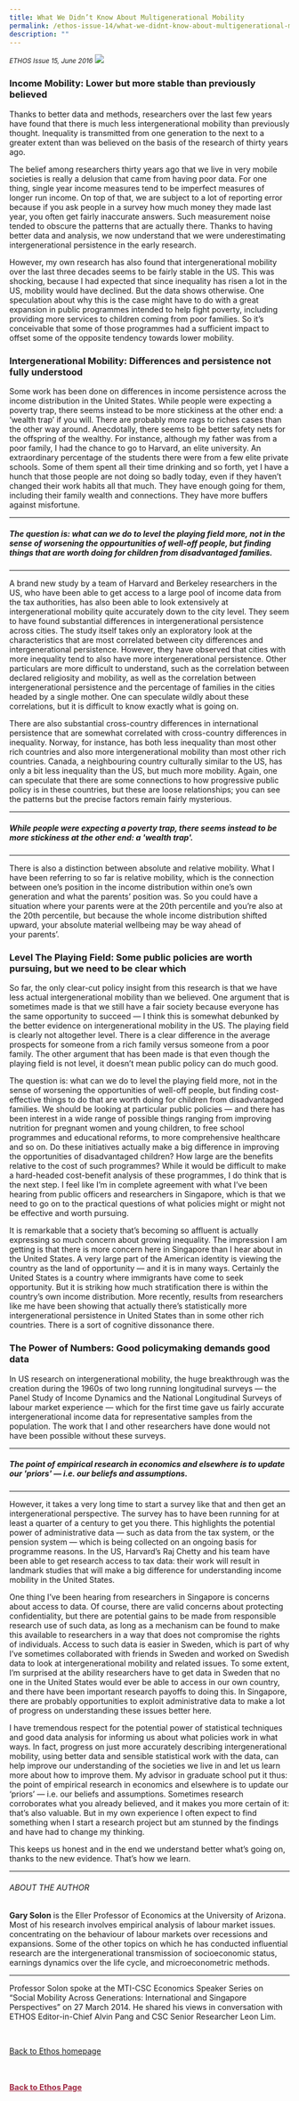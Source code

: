 ```yaml
---
title: What We Didn’t Know About Multigenerational Mobility
permalink: /ethos-issue-14/what-we-didnt-know-about-multigenerational-mobility-in-conversation-with-gary-solon/
description: ""
---
```

<style>

.back a
{
	color: #9f2943;
	font-weight: bold;
}

#banner img
{
	width:100%;
}
	
.author
{
border-bottom: 1px solid black;
margin-top:40px;
padding-bottom:30px;
border-top: 1px solid black;	

}

.author p {
	font-size: 0.9em;
	line-height:24px !important;
	}	

.break
{
   border-top: 1px solid  black;
   border-bottom: 1px solid black;
	 padding:20px;
	text-align:center;
	margin-top:50px;
}
	
.break1
{
font-family: Georgia;
	font-size:20px;
	font-style: italic;
	font-weight: bold;
}

.boxheader {
	color: white !important;
	}	

.containerbox {
	background-color: #B7C9E2;
	border-radius: 10px;
	padding: 5%;
	margin-top: 5%;
	
	}	

li {
	font-size: 15px !important;
	
	}	

</style>

<em><small>ETHOS Issue 15, June 2016</small></em>
<img src="/images/Landing_Banner_Images/banner_interview.jpg">


  
<h3>Income Mobility: Lower but more stable than previously believed </h3>  
  
<p>Thanks to better data and methods, researchers over the last few years have found that there is much less intergenerational mobility than previously thought. Inequality is transmitted from one generation to the next to a greater extent than was believed on the basis of the research of thirty years ago. </p>  
  
<p>The belief among researchers thirty years ago that we live in very mobile societies is really a delusion that came from having poor data. For one thing, single year income measures tend to be imperfect measures of longer run income. On top of that, we are subject to a lot of reporting error because if you ask people in a survey how much money they made last year, you often get fairly inaccurate answers. Such measurement noise tended to obscure the patterns that are actually there. Thanks to having better data and analysis, we now understand that we were underestimating intergenerational persistence in the early research. </p>  
  
<p>However, my own research has also found that intergenerational mobility over the last three decades seems to be fairly stable in the US. This was shocking, because I had expected that since inequality has risen a lot in the US, mobility would have declined. But the data shows otherwise. One speculation about why this is the case might have to do with a great expansion in public programmes intended to help fight poverty, including providing more services to children coming from poor families. So it’s conceivable that some of those programmes had a sufficient impact to offset some of the opposite tendency towards lower mobility.</p>  
  
<h3>Intergenerational Mobility: Differences and persistence not fully understood</h3>  
  
<p>Some work has been done on differences in income persistence across the income distribution in the United States. While people were expecting a poverty trap, there seems instead to be more stickiness at the other end: a ‘wealth trap’ if you will. There are probably more rags to riches cases than the other way around. Anecdotally, there seems to be better safety nets for the offspring of the wealthy. For instance, although my father was from a poor family, I had the chance to go to Harvard, an elite university. An extraordinary percentage of the students there were from a few elite private schools. Some of them spent all their time drinking and so forth, yet I have a hunch that those people are not doing so badly today, even if they haven’t changed their work habits all that much. They have enough going for them, including their family wealth and connections. They have more buffers against misfortune.</p>  
  
<hr>  
  
<h5><em>  
The question is: what can we do to level the playing field more, not in the sense of worsening the oppourtunities of well-off people, but finding things that are worth doing for children from disadvantaged families.  
</em></h5>  
  
<hr>  
  
<p>A brand new study by a team of Harvard and Berkeley researchers in the US, who have been able to get access to a large pool of income data from the tax authorities, has also been able to look extensively at intergenerational mobility quite accurately down to the city level. They seem to have found substantial differences in intergenerational persistence across cities. The study itself takes only an exploratory look at the characteristics that are most correlated between city differences and intergenerational persistence. However, they have observed that cities with more inequality tend to also have more intergenerational persistence. Other particulars are more difficult to understand, such as the correlation between declared religiosity and mobility, as well as the correlation between intergenerational persistence and the percentage of families in the cities headed by a single mother. One can speculate wildly about these correlations, but it is difficult to know exactly what is going on.</p>  
  
<p>There are also substantial cross-country differences in international persistence that are somewhat correlated with cross-country differences in inequality. Norway, for instance, has both less inequality than most other rich countries and also more intergenerational mobility than most other rich countries. Canada, a neighbouring country culturally similar to the US, has only a bit less inequality than the US, but much more mobility. Again, one can speculate that there are some connections to how progressive public policy is in these countries, but these are loose relationships; you can see the patterns but the precise factors remain fairly mysterious.</p>  
  
<hr>  
  
<h5><em>  
While people were expecting a poverty trap, there seems instead to be more stickiness at the other end: a 'wealth trap'.  
</em></h5>  
  
<hr>  
  
<p>There is also a distinction between absolute and relative mobility. What I have been referring to so far is relative mobility, which is the connection between one’s position in the income distribution within one’s own generation and what the parents’ position was. So you could have a situation where your parents were at the 20th percentile and you’re also at the 20th percentile, but because the whole income distribution shifted upward, your absolute material wellbeing may be way ahead of your&nbsp;parents’.</p>  
  
<h3>Level The Playing Field: Some public policies are worth pursuing, but we need to be clear which</h3>  
  
<p>So far, the only clear-cut policy insight from this research is that we have less actual intergenerational mobility than we believed. One argument that is sometimes made is that we still have a fair society because everyone has the same opportunity to succeed — I think this is somewhat debunked by the better evidence on intergenerational mobility in the US. The playing field is clearly not altogether level. There is a clear difference in the average prospects for someone from a rich family versus someone from a poor family. The other argument that has been made is that even though the playing field is not level, it doesn’t mean public policy can do much good.</p>  
  
<p>The question is: what can we do to level the playing field more, not in the sense of worsening the opportunities of well-off people, but finding cost-effective things to do that are worth doing for children from disadvantaged families. We should be looking at particular public policies — and there has been interest in a wide range of possible things ranging from improving nutrition for pregnant women and young children, to free school programmes and educational reforms, to more comprehensive healthcare and so on. Do these initiatives actually make a big difference in improving the opportunities of disadvantaged children? How large are the benefits relative to the cost of such programmes? While it would be difficult to make a hard-headed cost-benefit analysis of these programmes, I do think that is the next step. I feel like I’m in complete agreement with what I’ve been hearing from public officers and researchers in Singapore, which is that we need to go on to the practical questions of what policies might or might not be effective and worth pursuing. </p>  
  
<p>It is remarkable that a society that’s becoming so affluent is actually expressing so much concern about growing inequality. The impression I am getting is that there is more concern here in Singapore than I hear about in the United States. A very large part of the American identity is viewing the country as the land of opportunity — and it is in many ways. Certainly the United States is a country where immigrants have come to seek opportunity. But it is striking how much stratification there is within the country’s own income distribution. More recently, results from researchers like me have been showing that actually there’s statistically more intergenerational persistence in United States than in some other rich countries. There is a sort of cognitive dissonance there. </p>  
  
<h3>The Power of Numbers: Good policymaking demands good data</h3>  
  
<p>In US research on intergenerational mobility, the huge breakthrough was the creation during the 1960s of two long running longitudinal surveys — the Panel Study of Income Dynamics and the National Longitudinal Surveys of labour market experience — which for the first time gave us fairly accurate intergenerational income data for representative samples from the population. The work that I and other researchers have done would not have been possible without these surveys.</p>  
  
<hr>  
  
<h5><em>  
The point of empirical research in economics and elsewhere is to update our 'priors' — i.e. our beliefs and assumptions.  
</em></h5>  
  
<hr>  
  
<p>However, it takes a very long time to start a survey like that and then get an intergenerational perspective. The survey has to have been running for at least a quarter of a century to get you there. This highlights the potential power of administrative data — such as data from the tax system, or the pension system — which is being collected on an ongoing basis for programme reasons. In the US, Harvard’s Raj Chetty and his team have been able to get research access to tax data: their work will result in landmark studies that will make a big difference for understanding income mobility in the United States. </p>  
  
<p>One thing I’ve been hearing from researchers in Singapore is concerns about access to data. Of course, there are valid concerns about protecting confidentiality, but there are potential gains to be made from responsible research use of such data, as long as a mechanism can be found to make this available to researchers in a way that does not compromise the rights of individuals. Access to such data is easier in Sweden, which is part of why I’ve sometimes collaborated with friends in Sweden and worked on Swedish data to look at intergenerational mobility and related issues. To some extent, I’m surprised at the ability researchers have to get data in Sweden that no one in the United States would ever be able to access in our own country, and there have been important research payoffs to doing this. In Singapore, there are probably opportunities to exploit administrative data to make a lot of progress on understanding these issues better here.</p>  
  
<p>I have tremendous respect for the potential power of statistical techniques and good data analysis for informing us about what policies work in what ways. In fact, progress on just more accurately describing intergenerational mobility, using better data and sensible statistical work with the data, can help improve our understanding of the societies we live in and let us learn more about how to improve them. My advisor in graduate school put it thus: the point of empirical research in economics and elsewhere is to update our ‘priors’ — i.e. our beliefs and assumptions. Sometimes research corroborates what you already believed, and it makes you more certain of it: that’s also valuable. But in my own experience I often expect to find something when I start a research project but am stunned by the findings and have had to change my thinking. </p>  
  
<p>This keeps us honest and in the end we understand better what’s going on, thanks to the new evidence. That’s how we learn.</p>  
  
<hr>  
  
<h6>ABOUT THE AUTHOR</h6>  
  
<p class="small-text"><strong>Gary Solon</strong> is the Eller Professor of Economics at the University of Arizona. Most of his research involves empirical analysis of labour market issues. concentrating on the behaviour of labour markets over recessions and expansions. Some of the other topics on which he has conducted influential research are the intergenerational transmission of socioeconomic status, earnings dynamics over the life cycle, and microeconometric methods.</p>  
  
<hr>  
  
<p class="small-text">Professor Solon spoke at the MTI-CSC Economics Speaker Series on “Social Mobility Across Generations: International and Singapore Perspectives” on 27 March 2014. He shared his views in conversation with ETHOS Editor-in-Chief Alvin Pang and CSC Senior Researcher Leon Lim.</p>  
  
<br>  
  
<p><a href="../../ethos.html">Back to Ethos homepage</a></p>



<br>
<br>	
<div class="back">
<a href="/ethos/">Back to Ethos Page</a>	
</div>